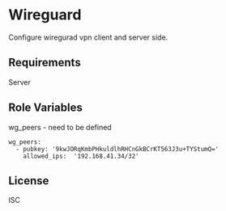 Wireguard
=========

Configure wiregurad vpn client and server side.

Requirements
------------

Server

Role Variables
--------------
wg_peers - need to be defined

    wg_peers:
      - pubkey: '9kwJORqKmbPHkuldlhRHCnGkBCrKT563J3u+TYStumQ='
        allowed_ips:  '192.168.41.34/32'

License
-------

ISC
